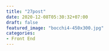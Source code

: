 ```yaml
---
title: "27post"
date: 2020-12-08T05:30:32+07:00
draft: false
featured_image: "bocchi4-450x300.jpg"
categories:
- Front End
---
```


